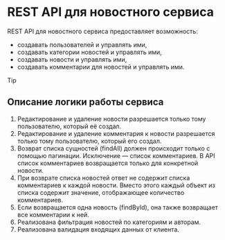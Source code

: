# REST API для новостного сервиса
 
REST API для новостного сервиса предоставляет возможность:
- создавать пользователей и управлять ими,
- создавать категории новостей и управлять ими,
- создавать новости и управлять ими,
- создавать комментарии для новостей и управлять ими.

> [!TIP]
> ## Описание логики работы сервиса
> 1. Редактирование и удаление новости разрешается только тому пользователю, который её создал.
> 2. Редактирование и удаление комментария к новости разрешается только тому пользователю, который его создал.
> 3. Возврат списка сущностей (findAll) должен происходит только с помощью пагинации. Исключение — список комментариев. В API список комментариев возвращается только для конкретной новости.
> 4. При возврате списка новостей ответ не содержит списка комментариев к каждой новости. Вместо этого каждый объект из списка содержит значение, отображающее количество комментариев.
> 5. Если возвращается одна новость (findById), она также возвращает все комментарии к ней.
> 6. Реализована фильтрация новостей по категориям и авторам.
> 7. Реализована валидация входящих данных от клиента.
